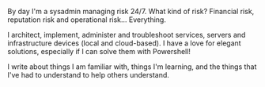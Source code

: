 
By day I'm a sysadmin managing risk 24/7. What kind of risk? Financial risk, reputation risk and operational risk... Everything.

I architect, implement, administer and troubleshoot services, servers and infrastructure devices (local and cloud-based). I have a love for elegant solutions, especially if I can solve them with Powershell!

I write about things I am familiar with, things I'm learning, and the things that I've had to understand to help others understand.
